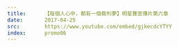 ```yaml
---
title:      【每個人心中，都有一個裁判夢】明星賽宣傳片第六章
date:       2017-04-25
src:        https://www.youtube.com/embed/gjkecdcYTYY
index:      promo06
---
```

